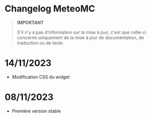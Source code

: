 # Changelog MeteoMC

>**IMPORTANT**
>
>S'il n'y a pas d'information sur la mise à jour, c'est que celle-ci concerne uniquement de la mise à jour de documentation, de traduction ou de texte.

# 14/11/2023
- Modification CSS du widget

# 08/11/2023
- Première version stable
